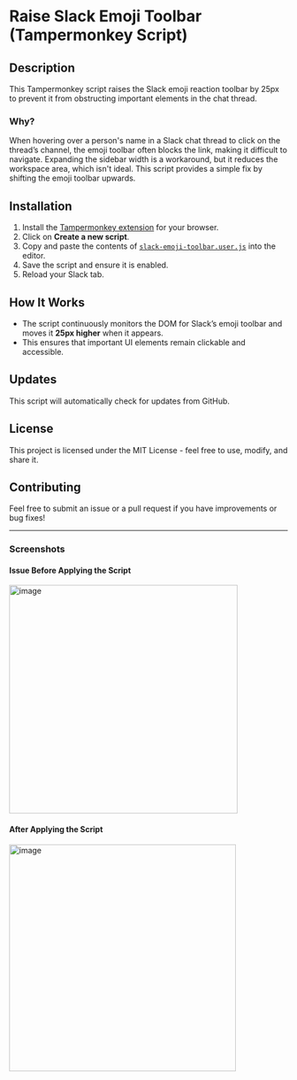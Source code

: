 # Raise Slack Emoji Toolbar (Tampermonkey Script)

## Description
This Tampermonkey script raises the Slack emoji reaction toolbar by 25px to prevent it from obstructing important elements in the chat thread.

### Why?
When hovering over a person's name in a Slack chat thread to click on the thread’s channel, the emoji toolbar often blocks the link, making it difficult to navigate. Expanding the sidebar width is a workaround, but it reduces the workspace area, which isn't ideal. This script provides a simple fix by shifting the emoji toolbar upwards.

## Installation
1. Install the [Tampermonkey extension](https://www.tampermonkey.net/) for your browser.
2. Click on **Create a new script**.
3. Copy and paste the contents of [`slack-emoji-toolbar.user.js`](https://raw.githubusercontent.com/YOUR_GITHUB_USERNAME/YOUR_REPO_NAME/main/slack-emoji-toolbar.user.js) into the editor.
4. Save the script and ensure it is enabled.
5. Reload your Slack tab.

## How It Works
- The script continuously monitors the DOM for Slack’s emoji toolbar and moves it **25px higher** when it appears.
- This ensures that important UI elements remain clickable and accessible.

## Updates
This script will automatically check for updates from GitHub.

## License
This project is licensed under the MIT License - feel free to use, modify, and share it.

## Contributing
Feel free to submit an issue or a pull request if you have improvements or bug fixes!

---

### Screenshots
#### Issue Before Applying the Script
<img width="413" alt="image" src="https://github.com/user-attachments/assets/2d1bf888-57d7-4ff9-857e-1f0b55da250f" />


#### After Applying the Script
<img width="410" alt="image" src="https://github.com/user-attachments/assets/942ca459-8a54-4a87-8afe-914dc808fc13" />


